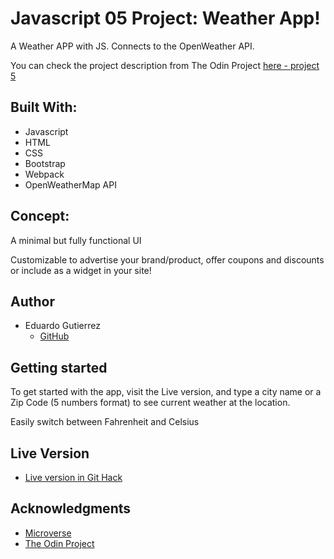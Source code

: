 # Javascript 05 Project: Weather App!

A Weather APP with JS. Connects to the OpenWeather API.

You can check the project description from The Odin Project [here - project 5](https://www.theodinproject.com/courses/javascript/lessons/weather-app)

## Built With:

- Javascript
- HTML
- CSS
- Bootstrap
- Webpack
- OpenWeatherMap API

## Concept:

A minimal but fully functional UI

Customizable to advertise your brand/product, offer coupons and discounts or include as a widget in your site!

## Author

- Eduardo Gutierrez 
  - [GitHub](https://github.com/fedgut/)

## Getting started

To get started with the app, visit the Live version, and type a city name or a Zip Code (5 numbers format) to see current weather at the location.

Easily switch between Fahrenheit and Celsius

## Live Version
  - [Live version in Git Hack](https://raw.githack.com/fedgut/weather_app/weather_app/dist/index.html)

## Acknowledgments

- [Microverse](https://www.microverse.org/)
- [The Odin Project](https://www.theodinproject.com)

